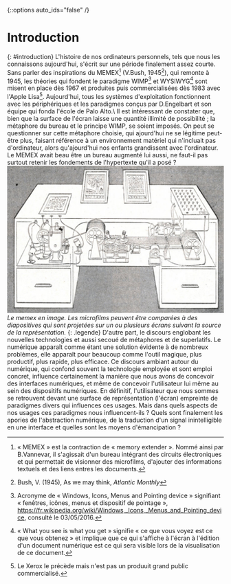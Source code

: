 {::options auto_ids="false" /}

Introduction
=
{: #introduction}
L'histoire de nos ordinateurs personnels, tels que nous les connaissons aujourd'hui, s'écrit sur une période finalement assez courte. Sans parler des inspirations du MEMEX[^memex] (V.Bush, 1945[^bush1945]), qui remonte à 1945, les théories qui fondent le paradigme WIMP[^wimp] et WYSIWYG[^wysiwyg] sont misent en place dès 1967 et produites puis commercialisées dès 1983 avec l'Apple Lisa[^xerox]. Aujourd'hui, tous les systèmes d'exploitation fonctionnent avec les périphériques et les paradigmes conçus par D.Engelbart et son équipe qui fonda l'école de Palo Alto.\\
Il est intéressant de constater que, bien que la surface de l'écran laisse une quantité illimité de possibilité ; la métaphore du bureau et le principe WIMP, se soient imposés. On peut se questionner sur cette métaphore choisie, qui ajourd'hui ne se légitime peut-être plus, faisant référence à un environnement matériel qui n'incluait pas d'ordinateur, alors qu'ajourd'hui nos enfants grandissent avec l'ordinateur. Le MEMEX avait beau être un bureau augmenté lui aussi, ne faut-il pas surtout retenir les fondements de l'hypertexte qu'il a posé ?
![Le memex en image](./assets/img/memex_1945_as-you-may-think_life-magazine.jpg)
*Le memex en image. Les microfilms peuvent être comparées à des diapositives qui sont projetées sur un ou plusieurs écrans suivant la source de la représentation.*
{: .legende}
D'autre part, le discours englobant les nouvelles technologies et aussi secoué de métaphores et de superlatifs. Le numérique apparaît comme étant une solution évidente à de nombreux problèmes, elle apparaît pour beaucoup comme l'outil magique, plus productif, plus rapide, plus efficace. Ce discours ambiant autour du numérique, qui confond souvent la technologie employée et sont emploi concret, influence certainement la manière que nous avons de concevoir des interfaces numériques, et même de concevoir l'utilisateur lui même au sein des dispositifs numériques.
En définitif, l'utilisateur que nous sommes se retrouvent devant une surface de représentation (l'écran) empreinte de paradigmes divers qui influences ces usages. Mais dans quels aspects de nos usages ces paradigmes nous influencent-ils ? Quels sont finalement les apories de l'abstraction numérique, de la traduction d'un signal inintelligible en une interface et quelles sont les moyens d'émancipation ?

[^bush1945]: Bush, V. (1945), As we may think, *Atlantic Monthly*
[^wimp]: Acronyme de « Windows, Icons, Menus and Pointing device » signifiant « fenêtres, icônes, menus et dispositif de pointage », https://fr.wikipedia.org/wiki/Windows,_Icons,_Menus_and_Pointing_device, consulté le 03/05/2016.
[^xerox]: Le Xerox le précède mais n'est pas un produuit grand public commercialisé.
[^wysiwyg]: « What you see is what you get » signifie « ce que vous voyez est ce que vous obtenez » et implique que ce qui s'affiche à l'écran à l'édition d'un document numérique est ce qui sera visible lors de la visualisation de ce document.
[^memex]: « MEMEX » est la contraction de « memory extender ». Nommé ainsi par B.Vannevar, il s'agissait d'un bureau intégrant des circuits électroniques et qui permettait de visionner des microfilms, d'ajouter des informations textuels et des liens entres les documents.
